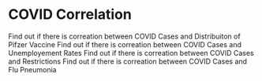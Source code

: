 # COVID Correlation
Find out if there is correation between COVID Cases and Distribuiton of Pifzer Vaccine
Find out if there is correation between COVID Cases and Unemployement Rates
Find out if there is correation between COVID Cases and Restrictions 
Find out if there is correation between COVID Cases and Flu Pneumonia
